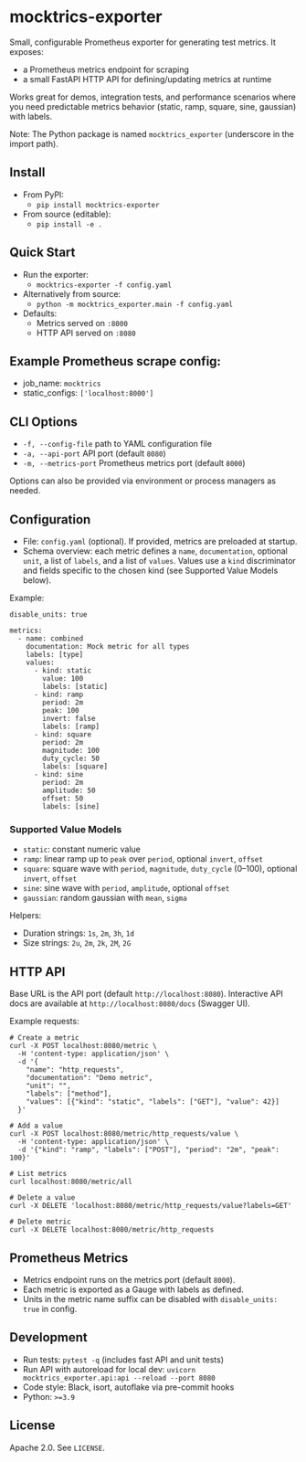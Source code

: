 # mocktrics-exporter

Small, configurable Prometheus exporter for generating test metrics. It exposes:
- a Prometheus metrics endpoint for scraping
- a small FastAPI HTTP API for defining/updating metrics at runtime

Works great for demos, integration tests, and performance scenarios where you need predictable metrics behavior (static, ramp, square, sine, gaussian) with labels.

Note: The Python package is named `mocktrics_exporter` (underscore in the import path).

## Install

- From PyPI:
  - `pip install mocktrics-exporter`
- From source (editable):
  - `pip install -e .`

## Quick Start

- Run the exporter:
  - `mocktrics-exporter -f config.yaml`
- Alternatively from source:
  - `python -m mocktrics_exporter.main -f config.yaml`
- Defaults:
  - Metrics served on `:8000`
  - HTTP API served on `:8080`

Example Prometheus scrape config:
-
  - job_name: `mocktrics`
  - static_configs: `['localhost:8000']`

## CLI Options

- `-f, --config-file` path to YAML configuration file
- `-a, --api-port` API port (default `8080`)
- `-m, --metrics-port` Prometheus metrics port (default `8000`)

Options can also be provided via environment or process managers as needed.

## Configuration

- File: `config.yaml` (optional). If provided, metrics are preloaded at startup.
- Schema overview: each metric defines a `name`, `documentation`, optional `unit`, a list of `labels`, and a list of `values`. Values use a `kind` discriminator and fields specific to the chosen kind (see Supported Value Models below).

Example:

```
disable_units: true

metrics:
  - name: combined
    documentation: Mock metric for all types
    labels: [type]
    values:
      - kind: static
        value: 100
        labels: [static]
      - kind: ramp
        period: 2m
        peak: 100
        invert: false
        labels: [ramp]
      - kind: square
        period: 2m
        magnitude: 100
        duty_cycle: 50
        labels: [square]
      - kind: sine
        period: 2m
        amplitude: 50
        offset: 50
        labels: [sine]
```

### Supported Value Models

- `static`: constant numeric value
- `ramp`: linear ramp up to `peak` over `period`, optional `invert`, `offset`
- `square`: square wave with `period`, `magnitude`, `duty_cycle` (0–100), optional `invert`, `offset`
- `sine`: sine wave with `period`, `amplitude`, optional `offset`
- `gaussian`: random gaussian with `mean`, `sigma`

Helpers:
- Duration strings: `1s`, `2m`, `3h`, `1d`
- Size strings: `2u`, `2m`, `2k`, `2M`, `2G`

## HTTP API

Base URL is the API port (default `http://localhost:8080`).
Interactive API docs are available at `http://localhost:8080/docs` (Swagger UI).

Example requests:

```
# Create a metric
curl -X POST localhost:8080/metric \
  -H 'content-type: application/json' \
  -d '{
    "name": "http_requests",
    "documentation": "Demo metric",
    "unit": "",
    "labels": ["method"],
    "values": [{"kind": "static", "labels": ["GET"], "value": 42}]
  }'

# Add a value
curl -X POST localhost:8080/metric/http_requests/value \
  -H 'content-type: application/json' \
  -d '{"kind": "ramp", "labels": ["POST"], "period": "2m", "peak": 100}'

# List metrics
curl localhost:8080/metric/all

# Delete a value
curl -X DELETE 'localhost:8080/metric/http_requests/value?labels=GET'

# Delete metric
curl -X DELETE localhost:8080/metric/http_requests
```

## Prometheus Metrics

- Metrics endpoint runs on the metrics port (default `8000`).
- Each metric is exported as a Gauge with labels as defined.
- Units in the metric name suffix can be disabled with `disable_units: true` in config.

## Development

- Run tests: `pytest -q` (includes fast API and unit tests)
- Run API with autoreload for local dev: `uvicorn mocktrics_exporter.api:api --reload --port 8080`
- Code style: Black, isort, autoflake via pre-commit hooks
- Python: `>=3.9`

## License

Apache 2.0. See `LICENSE`.
